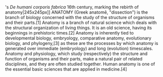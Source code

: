 's _De humani corporis fabrica_ 16th century, marking the rebirth of anatomy|245x245px]] ANATOMY (Greek anatomē, "dissection") is the branch of biology concerned with the study of the structure of organisms and their parts.[1] Anatomy is a branch of natural science which deals with the structural organization of living things. It is an old science, having its beginnings in prehistoric times.[2] Anatomy is inherently tied to developmental biology, embryology, comparative anatomy, evolutionary biology, and phylogeny,[3] as these are the processes by which anatomy is generated over immediate (embryology) and long (evolution) timescales. Anatomy and physiology, which study (respectively) the structure and function of organisms and their parts, make a natural pair of related disciplines, and they are often studied together. Human anatomy is one of the essential basic sciences that are applied in medicine.[4]
